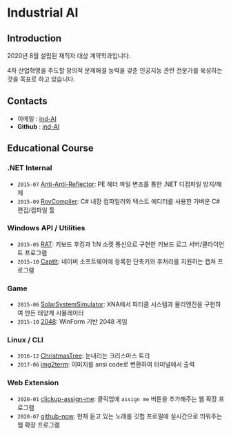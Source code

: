 # **Industrial AI** 

## Introduction

2020년 8월 설립된 재직자 대상 계약학과입니다.

4차 산업혁명을 주도할 창의적 문제해결 능력을 갖춘 인공지능 관련 전문가를 육성하는 것을 목표로 하고 있습니다.

## Contacts

- 이메일 : [ind-AI](mailto:indai.cbnu.ac.kr)
- **Github** : [ind-AI](https://github.com/industrial-AI)

## Educational Course

### .NET Internal

- `2015-07` [Anti-Anti-Reflector](https://github.com/20chan/OldProjects/tree/master/Anti-Anti-.Net%20Reflector): PE 헤더 파일 변조를 통한 .NET 디컴파일 방지/해제
- `2015-09` [RoyCompiler](https://github.com/20chan/OldProjects/tree/master/RoyCompiler): C# 내장 컴파일러와 텍스트 에디터를 사용한 가벼운 C# 편집/컴파일 툴

### Windows API / Utilities

- `2015-05` [RAT](https://github.com/20chan/all-my-projects#2015-05-28-rat): 키보드 후킹과 1:N 소켓 통신으로 구현한 키보드 로그 서버/클라이언트 프로그램
- `2015-10` [CaptIt](https://github.com/20chan/CaptIt): 네이버 소프트웨어에 등록한 단축키와 후처리를 지원하는 캡쳐 프로그램

### Game

- `2015-06` [SolarSystemSimulator](https://github.com/20chan/all-my-projects#2015-06-11-solarsystemsimulator): XNA에서 파티클 시스템과 물리엔진을 구현하여 만든 태양계 시뮬레이터
- `2015-10` [2048](https://github.com/20chan/OldProjects/tree/master/2048): WinForm 기반 2048 게임

### Linux / CLI

- `2016-12` [ChristmasTree](https://github.com/20chan/ChristmasTree): 눈내리는 크리스마스 트리
- `2017-06` [img2term](https://github.com/20chan/img2term): 이미지를 ansi code로 변환하여 터미널에서 출력

### Web Extension

- `2020-01` [clickup-assign-me](https://github.com/20chan/clickup-assign-me): 클릭업에 `assign me` 버튼을 추가해주는 웹 확장 프로그램
- `2020-07` [github-now](https://github.com/20chan/github-now): 현재 듣고 있는 노래를 깃헙 프로필에 실시간으로 띄워주는 웹 확장 프로그램

